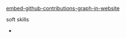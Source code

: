 [embed-github-contributions-graph-in-website](https://stackoverflow.com/questions/34516592/embed-github-contributions-graph-in-website)

soft skills

- 